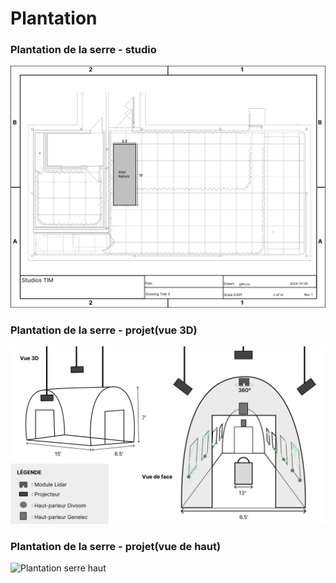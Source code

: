 # Plantation
### Plantation de la serre - studio
![Plantation_serre_studio](assets/plantation_serre.jpg)
### Plantation de la serre - projet(vue 3D)
![Plantation serre](assets/plantation_serre_3d.jpg)
### Plantation de la serre - projet(vue de haut)
![Plantation serre haut](assets/plantation_serre_haut)

